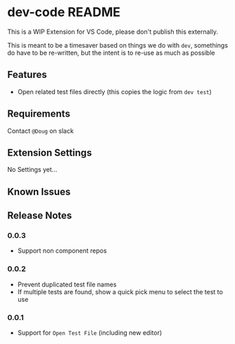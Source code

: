 # dev-code README

This is a WIP Extension for VS Code, please don't publish this externally.

This is meant to be a timesaver based on things we do with `dev`, somethings do have to be re-written, but the intent is to re-use as much as possible

## Features

 * Open related test files directly (this copies the logic from `dev test`)

## Requirements

Contact `@Doug` on slack

## Extension Settings

No Settings yet...

## Known Issues

## Release Notes

### 0.0.3

* Support non component repos

### 0.0.2

* Prevent duplicated test file names
* If multiple tests are found, show a quick pick menu to select the test to use

### 0.0.1

* Support for `Open Test File` (including new editor)
